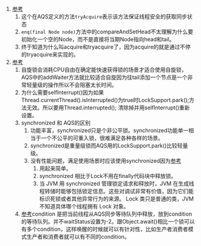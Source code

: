 1. [参考](http://www.cnblogs.com/yulinfeng/p/6874240.html)     
    1. 这个在AQS定义的方法`tryAcquire`表示该方法保证线程安全的获取同步状态   
    1. `enq(final Node node)`方法中的compareAndSetHead不太理解为什么要初始化一个空的Node，而不是直接将当期Node指向head和tail。   
    1. 终于知道为什么叫acquire和tryacquire了，因为acquire的就是通过不停的tryacquire来实现的。   
1. [参考](https://www.cnblogs.com/waterystone/p/4920797.html)     
    1. 自旋锁会消耗CPU自由在确定能快速获得锁的场景才适合使用自旋锁，AQS中的addWaiter方法就比较适合自旋因为往tail添加一个节点是一个非常轻量级的操作所以不会阻塞太长时间。   
    1. 为什么需要selfInterrupt()因为如果Thread.currentThread().isInterrupted()为true时LockSupport.park();方法无效。所以要用Thread.interrupted();
    清除掉并用selfInterrupt()重新设置。      
    1. synchronized 和 AQS的区别      
        1. 功能丰富，synchronized只是个非公平锁。synchronized功能单一相当于一个不公平的可重入锁，很难满足各种各样的场景。  
        1. synchronized是重量级锁而AQS用的LockSupport.park()比较轻量级。   
        1. 没有性能问题，满足使用场景时应该使用synchronized因为[参考](https://blog.csdn.net/fw0124/article/details/6672522)     
            1. 用起来简单。   
            1. synchronized 相比于Lock不用在finally代码块中释放锁。    
            1. 当 JVM 用 synchronized 管理锁定请求和释放时，JVM 在生成线程转储时能够包括锁定信息。这些对调试非常有价值，因为它们能标识死锁或者其他异常行为的来源。 Lock 类只是普通的类，JVM 不知道具体哪个线程拥有 Lock 对象。     
    1. [参考](https://blog.csdn.net/xiaoxufox/article/details/51353679)condition 是把当前线程从AQS同步等待队列中释放，放到condition的等待队列。并不waitStatus设置为-2。跟Object.await()相比一个锁可以有多个condition，这样唤醒的时候就可以有针对性，比如生产者消费者模式生产者和消费者就可以有不同的condition。   
    
    
            
    
    
